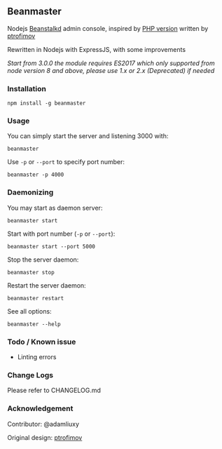 ## Beanmaster

Nodejs [Beanstalkd](http://kr.github.io/beanstalkd/) admin console, inspired by [PHP version](https://github.com/ptrofimov/beanstalk_console) written by [ptrofimov](https://github.com/ptrofimov)

Rewritten in Nodejs with ExpressJS, with some improvements

*Start from 3.0.0 the module requires ES2017 which only supported from node version 8 and above, please use 1.x or 2.x (Deprecated) if needed*

### Installation

```
npm install -g beanmaster
```

### Usage

You can simply start the server and listening 3000 with:

```
beanmaster
```

Use `-p` or `--port` to specify port number:

```
beanmaster -p 4000
```

### Daemonizing

You may start as daemon server:

```
beanmaster start
```

Start with port number (`-p` or `--port`):

```
beanmaster start --port 5000
```

Stop the server daemon:

```
beanmaster stop
```

Restart the server daemon:

```
beanmaster restart
```

See all options:

```
beanmaster --help
```

### Todo / Known issue

- Linting errors

### Change Logs

Please refer to CHANGELOG.md

### Acknowledgement

Contributor: @adamliuxy

Original design: [ptrofimov](https://github.com/ptrofimov)
